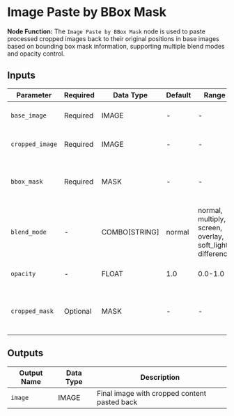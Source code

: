 # Image Paste by BBox Mask

**Node Function:** The `Image Paste by BBox Mask` node is used to paste processed cropped images back to their original positions in base images based on bounding box mask information, supporting multiple blend modes and opacity control.

## Inputs

| Parameter | Required | Data Type | Default | Range | Description |
| --------- | -------- | --------- | ------- | ----- | ----------- |
| `base_image` | Required | IMAGE | - | - | Base image to paste onto |
| `cropped_image` | Required | IMAGE | - | - | Cropped image to be pasted |
| `bbox_mask` | Required | MASK | - | - | Bounding box mask indicating paste position |
| `blend_mode` | - | COMBO[STRING] | normal | normal, multiply, screen, overlay, soft_light, difference | Blending mode for pasting |
| `opacity` | - | FLOAT | 1.0 | 0.0-1.0 | Opacity level for pasting |
| `cropped_mask` | Optional | MASK | - | - | Optional mask for the cropped image |

## Outputs

| Output Name | Data Type | Description |
|-------------|-----------|-------------|
| `image` | IMAGE | Final image with cropped content pasted back |